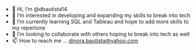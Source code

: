 - 👋 Hi, I’m @dbautista14
- 👀 I’m interested in developing and expanding my skills to break into tech
- 🌱 I’m currently learning SQL and Tableau and hope to add more skills to my repertoire
- 💞️ I’m looking to collaborate with others hoping to break into tech as well
- 📫 How to reach me ... dinora.bautista@yahoo.com

<!---
dbautista14/dbautista14 is a ✨ special ✨ repository because its `README.md` (this file) appears on your GitHub profile.
You can click the Preview link to take a look at your changes.
--->
